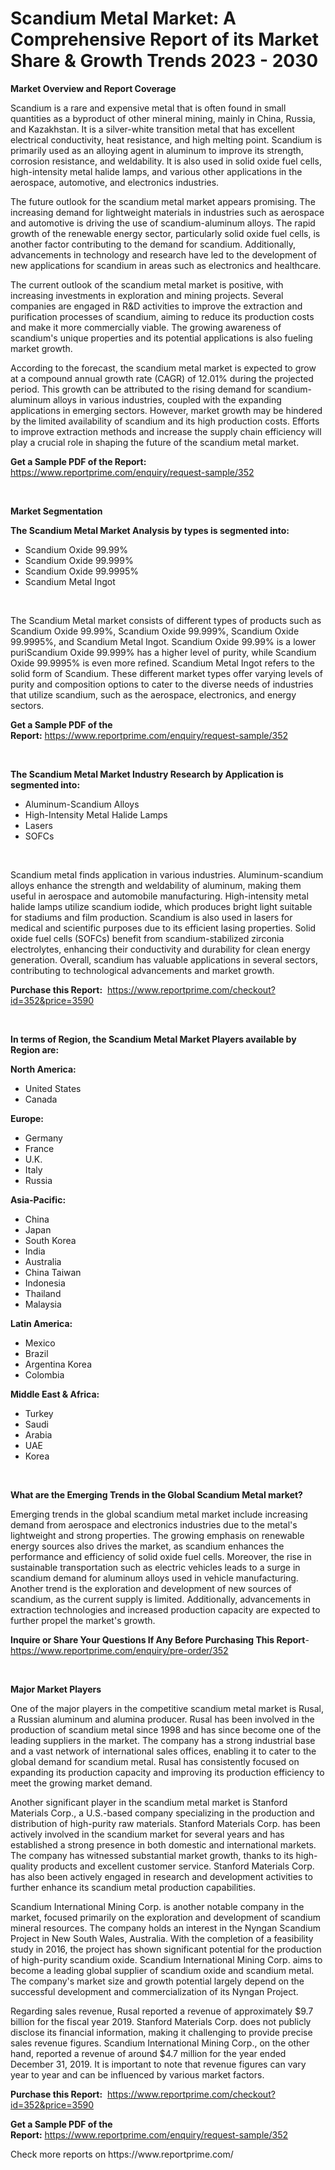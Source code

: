 <p><h1>Scandium Metal Market: A Comprehensive Report of its Market Share & Growth Trends 2023 - 2030</h1></p><p><strong>Market Overview and Report Coverage</strong></p>
<p><p>Scandium is a rare and expensive metal that is often found in small quantities as a byproduct of other mineral mining, mainly in China, Russia, and Kazakhstan. It is a silver-white transition metal that has excellent electrical conductivity, heat resistance, and high melting point. Scandium is primarily used as an alloying agent in aluminum to improve its strength, corrosion resistance, and weldability. It is also used in solid oxide fuel cells, high-intensity metal halide lamps, and various other applications in the aerospace, automotive, and electronics industries.</p><p>The future outlook for the scandium metal market appears promising. The increasing demand for lightweight materials in industries such as aerospace and automotive is driving the use of scandium-aluminum alloys. The rapid growth of the renewable energy sector, particularly solid oxide fuel cells, is another factor contributing to the demand for scandium. Additionally, advancements in technology and research have led to the development of new applications for scandium in areas such as electronics and healthcare.</p><p>The current outlook of the scandium metal market is positive, with increasing investments in exploration and mining projects. Several companies are engaged in R&D activities to improve the extraction and purification processes of scandium, aiming to reduce its production costs and make it more commercially viable. The growing awareness of scandium's unique properties and its potential applications is also fueling market growth.</p><p>According to the forecast, the scandium metal market is expected to grow at a compound annual growth rate (CAGR) of 12.01% during the projected period. This growth can be attributed to the rising demand for scandium-aluminum alloys in various industries, coupled with the expanding applications in emerging sectors. However, market growth may be hindered by the limited availability of scandium and its high production costs. Efforts to improve extraction methods and increase the supply chain efficiency will play a crucial role in shaping the future of the scandium metal market.</p></p>
<p><strong>Get a Sample PDF of the Report:</strong> <a href="https://www.reportprime.com/enquiry/request-sample/352">https://www.reportprime.com/enquiry/request-sample/352</a></p>
<p>&nbsp;</p>
<p><strong>Market Segmentation</strong></p>
<p><strong>The Scandium Metal Market Analysis by types is segmented into:</strong></p>
<p><ul><li>Scandium Oxide 99.99%</li><li>Scandium Oxide 99.999%</li><li>Scandium Oxide 99.9995%</li><li>Scandium Metal Ingot</li></ul></p>
<p>&nbsp;</p>
<p><p>The Scandium Metal market consists of different types of products such as Scandium Oxide 99.99%, Scandium Oxide 99.999%, Scandium Oxide 99.9995%, and Scandium Metal Ingot. Scandium Oxide 99.99% is a lower puriScandium Oxide 99.999% has a higher level of purity, while Scandium Oxide 99.9995% is even more refined. Scandium Metal Ingot refers to the solid form of Scandium. These different market types offer varying levels of purity and composition options to cater to the diverse needs of industries that utilize scandium, such as the aerospace, electronics, and energy sectors.</p></p>
<p><strong>Get a Sample PDF of the Report:</strong>&nbsp;<a href="https://www.reportprime.com/enquiry/request-sample/352">https://www.reportprime.com/enquiry/request-sample/352</a></p>
<p>&nbsp;</p>
<p><strong>The Scandium Metal Market Industry Research by Application is segmented into:</strong></p>
<p><ul><li>Aluminum-Scandium Alloys</li><li>High-Intensity Metal Halide Lamps</li><li>Lasers</li><li>SOFCs</li></ul></p>
<p>&nbsp;</p>
<p><p>Scandium metal finds application in various industries. Aluminum-scandium alloys enhance the strength and weldability of aluminum, making them useful in aerospace and automobile manufacturing. High-intensity metal halide lamps utilize scandium iodide, which produces bright light suitable for stadiums and film production. Scandium is also used in lasers for medical and scientific purposes due to its efficient lasing properties. Solid oxide fuel cells (SOFCs) benefit from scandium-stabilized zirconia electrolytes, enhancing their conductivity and durability for clean energy generation. Overall, scandium has valuable applications in several sectors, contributing to technological advancements and market growth.</p></p>
<p><strong>Purchase this Report:</strong>&nbsp; <a href="https://www.reportprime.com/checkout?id=352&price=3590">https://www.reportprime.com/checkout?id=352&price=3590</a></p>
<p>&nbsp;</p>
<p><strong>In terms of Region, the Scandium Metal Market Players available by Region are:</strong></p>
<p>
    <p> <strong> North America: </strong>
        <ul>
            <li>United States</li>
            <li>Canada</li>
        </ul>
        </p> 
    <p> <strong> Europe: </strong>
        <ul>
            <li>Germany</li>
            <li>France</li>
            <li>U.K.</li>
            <li>Italy</li>
            <li>Russia</li>
        </ul>
        </p> 
    <p> <strong> Asia-Pacific: </strong>
        <ul>
            <li>China</li>
            <li>Japan</li>
            <li>South Korea</li>
            <li>India</li>
            <li>Australia</li>
            <li>China Taiwan</li>
            <li>Indonesia</li>
            <li>Thailand</li>
            <li>Malaysia</li>
        </ul>
        </p> 
    <p> <strong> Latin America: </strong>
        <ul>
            <li>Mexico</li>
            <li>Brazil</li>
            <li>Argentina Korea</li>
            <li>Colombia</li>
        </ul>
        </p> 
    <p> <strong> Middle East & Africa: </strong>
        <ul>
            <li>Turkey</li>
            <li>Saudi</li>
            <li>Arabia</li>
            <li>UAE</li>
            <li>Korea</li>
        </ul>
    </p>
    </p>
<p>&nbsp;</p>
<p><strong>What are the Emerging Trends in the Global Scandium Metal market?</strong></p>
<p><p>Emerging trends in the global scandium metal market include increasing demand from aerospace and electronics industries due to the metal's lightweight and strong properties. The growing emphasis on renewable energy sources also drives the market, as scandium enhances the performance and efficiency of solid oxide fuel cells. Moreover, the rise in sustainable transportation such as electric vehicles leads to a surge in scandium demand for aluminum alloys used in vehicle manufacturing. Another trend is the exploration and development of new sources of scandium, as the current supply is limited. Additionally, advancements in extraction technologies and increased production capacity are expected to further propel the market's growth.</p></p>
<p><strong>Inquire or Share Your Questions If Any Before Purchasing This Report</strong>- <a href="https://www.reportprime.com/enquiry/pre-order/352">https://www.reportprime.com/enquiry/pre-order/352</a></p>
<p>&nbsp;</p>
<p><strong>Major Market Players</strong></p>
<p><p>One of the major players in the competitive scandium metal market is Rusal, a Russian aluminum and alumina producer. Rusal has been involved in the production of scandium metal since 1998 and has since become one of the leading suppliers in the market. The company has a strong industrial base and a vast network of international sales offices, enabling it to cater to the global demand for scandium metal. Rusal has consistently focused on expanding its production capacity and improving its production efficiency to meet the growing market demand.</p><p>Another significant player in the scandium metal market is Stanford Materials Corp., a U.S.-based company specializing in the production and distribution of high-purity raw materials. Stanford Materials Corp. has been actively involved in the scandium market for several years and has established a strong presence in both domestic and international markets. The company has witnessed substantial market growth, thanks to its high-quality products and excellent customer service. Stanford Materials Corp. has also been actively engaged in research and development activities to further enhance its scandium metal production capabilities.</p><p>Scandium International Mining Corp. is another notable company in the market, focused primarily on the exploration and development of scandium mineral resources. The company holds an interest in the Nyngan Scandium Project in New South Wales, Australia. With the completion of a feasibility study in 2016, the project has shown significant potential for the production of high-purity scandium oxide. Scandium International Mining Corp. aims to become a leading global supplier of scandium oxide and scandium metal. The company's market size and growth potential largely depend on the successful development and commercialization of its Nyngan Project.</p><p>Regarding sales revenue, Rusal reported a revenue of approximately $9.7 billion for the fiscal year 2019. Stanford Materials Corp. does not publicly disclose its financial information, making it challenging to provide precise sales revenue figures. Scandium International Mining Corp., on the other hand, reported a revenue of around $4.7 million for the year ended December 31, 2019. It is important to note that revenue figures can vary year to year and can be influenced by various market factors.</p></p>
<p><strong>Purchase this Report:</strong>&nbsp;&nbsp;<a href="https://www.reportprime.com/checkout?id=352&price=3590">https://www.reportprime.com/checkout?id=352&price=3590</a></p>
<p></p>
<p><strong>Get a Sample PDF of the Report:</strong>&nbsp;<a href="https://www.reportprime.com/enquiry/request-sample/352">https://www.reportprime.com/enquiry/request-sample/352</a></p>
<p>Check more reports on https://www.reportprime.com/</p>